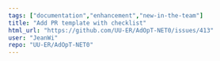 ```yaml
---
tags: ["documentation","enhancement","new-in-the-team"]
title: "Add PR template with checklist"
html_url: "https://github.com/UU-ER/AdOpT-NET0/issues/413"
user: "JeanWi"
repo: "UU-ER/AdOpT-NET0"
---
```


